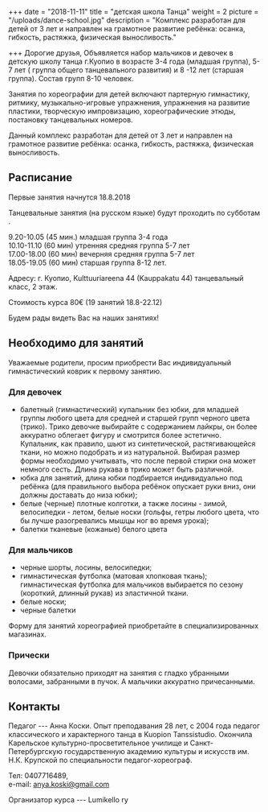 +++
date = "2018-11-11"
title = "детская школа Танца"
weight = 2
picture = "/uploads/dance-school.jpg"
description = "Комплекс разработан для детей от 3 лет и направлен на грамотное развитие ребёнка: осанка, гибкость, растяжка, физическая выносливость."

+++
Дорогие друзья, Объявляется набор мальчиков и девочек в детскую школу танца г.Куопио в возрасте 3-4 года (младшая группа), 5-7 лет ( группа общего танцевального развития) и 8 -12 лет (старшая группа). Состав групп 8-10 человек. 
 
Занятия по хореографии для детей включают партерную гимнастику, ритмику, музыкально-игровые упражнения, упражнения на развитие пластики, творческую импровизацию, хореографические этюды, постановку танцевальных номеров. 
 
Данный комплекс разработан для детей от 3 лет и направлен на грамотное развитие ребёнка: осанка, гибкость, растяжка, физическая выносливость. 

## Расписание

Первые занятия начнутся 18.8.2018

Танцевальные занятия (на русском языке) будут проходить по субботам . 

9.20-10.05 (45 мин.) младшая группа 3-4 года   
10.10-11.10 (60 мин)  утренняя средняя группа 5-7 лет  
17.00-18.00 (60 мин) вечерняя средняя группа 5-7 лет  
18.05-19.05 (60 мин) старшая группа 8-12 лет.

Адресу: г. Куопио, Kulttuuriareena 44 (Kauppakatu 44) танцевальный класс, 2 этаж.

Стоимость курса 80€ (19 занятий 18.8-22.12)

Будем рады видеть Вас на наших занятиях!

## Необходимо для занятий

Уважаемые родители, просим приобрести Вас индивидуальный гимнастический коврик к первому занятию.

### Для девочек
* балетный (гимнастический) купальник без юбки, для младшей группы любого цвета
для средней и старшей групп черного цвета (трико). Трико девочке выбирайте с содержанием лайкры, он более аккуратно облегает фигуру и смотрится более эстетично. Купальник, как правило, шьют из синтетической, растягивающейся ткани, но можно подобрать и из натуральной. Выбирая размер формы необходимо учитывать, что после первой стирки она может немного сесть. Длина рукава в трико может быть различной.
* юбка для занятий, длина юбки подбирается индивидуально под ребёнка (для правильного выбора ребёнок опускает руки вниз, они должны доставать до низа юбки);
* белые (черные) плотные колготки, а также лосины - зимой, велосипедки - летом, белые носки (гольфы, гетры любого цвета, что бы лучше разогревались мышцы ног во время урока);
* балетки тканевые (кожаные) белого цвета

### Для мальчиков
* черные шорты, лосины, велосипедки;
* гимнастическая футболка (матовая хлопковая ткань);
гимнастическая футболка для мальчиков выбирается по сезону (короткий, длинный рукав) из эластичной ткани.
* белые носки;
* черные балетки

Форму для занятий хореографией приобретайте в специализированных магазинах.

### Прически
Девочки обязательно приходят на занятия с гладко убранными волосами, забранными в пучок. А мальчики аккуратно причесанными.

## Контакты

Педагог --- Анна Коски. Опыт преподавания 28 лет, с 2004 года педагог классического и характерного танца в Kuopion Tanssistudio. Окончила Карельское культурно-просветительное училище и Санкт-Петербургскую государственную академию культуры и искусств им. Н.К. Крупской по специальности педагог-хореограф.

Тел: 0407716489,  
е-mail: anya.koski@gmail.com

Организатор курса --- Lumikello ry
